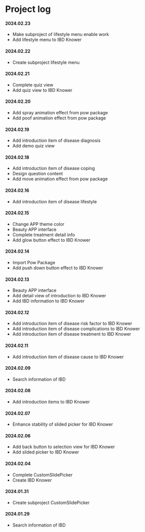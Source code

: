 # Project log

#### 2024.02.23
- Make subproject of lifestyle menu enable work
- Add lifestyle menu to IBD Knower

#### 2024.02.22
- Create subproject lifestyle menu

#### 2024.02.21
- Complete quiz view
- Add quiz view to IBD Knower

#### 2024.02.20
- Add spray animation effect from pow package
- Add poof animation effect from pow package

#### 2024.02.19
- Add introduction item of disease diagnosis
- Add demo quiz view

#### 2024.02.18
- Add introduction item of disease coping
- Design question content
- Add move animation effect from pow package

#### 2024.02.16
- Add introduction item of disease lifestyle

#### 2024.02.15
- Change APP theme color
- Beauty APP interface
- Complete treatment detail info
- Add glow button effect to IBD Knower

#### 2024.02.14
- Import Pow Package
- Add push down button effect to IBD Knower

#### 2024.02.13
- Beauty APP interface
- Add detail view of introduction to IBD Knower
- Add IBD information to IBD Knower

#### 2024.02.12
- Add introduction item of disease risk factor to IBD Knower
- Add introduction item of disease complications to IBD Knower
- Add introduction item of disease treatment to IBD Knower

#### 2024.02.11
- Add introduction item of disease cause to IBD Knower

#### 2024.02.09
- Search information of IBD

#### 2024.02.08
- Add introduction items to IBD Knower

#### 2024.02.07
- Enhance stability of slided picker for IBD Knower

#### 2024.02.06
- Add back button to selection view for IBD Knower
- Add slided picker to IBD Knower

#### 2024.02.04
- Complete CustomSlidePicker
- Create IBD Knower

#### 2024.01.31
- Create subproject CustomSlidePicker

#### 2024.01.29
- Search information of IBD